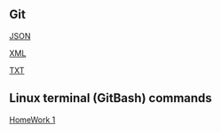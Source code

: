 ## Git

[JSON](https://github.com/npetyaeva/JSON)

[XML](https://github.com/npetyaeva/XML)

[TXT](https://github.com/npetyaeva/TXT)

## Linux terminal (GitBash) commands

[HomeWork 1](https://github.com/npetyaeva/QA/blob/main/Linux%20terminal%20(GitBash)%20commands/HW1.md)
